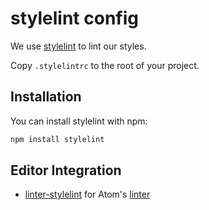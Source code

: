 stylelint config
================
We use [stylelint] to lint our styles.

Copy `.stylelintrc` to the root of your project.

Installation
------------
You can install stylelint with npm:
```sh
npm install stylelint
```

Editor Integration
------------------
* [linter-stylelint] for Atom's [linter][atom-linter]

[stylelint]: http://stylelint.io/
[atom-linter]: https://atom.io/packages/linter
[linter-stylelint]: https://atom.io/packages/linter-stylelint

